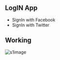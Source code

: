 ## LogIN App 
   
  
- SignIn with Facebook
- SignIn with Twitter

## Working

 ![s1image](https://i.imgur.com/xeQFssd.gif) 
 


 
 

